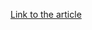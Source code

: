 [Link to the article](https://thehackernews.com/2024/11/icepeony-and-transparent-tribe-target.html)
